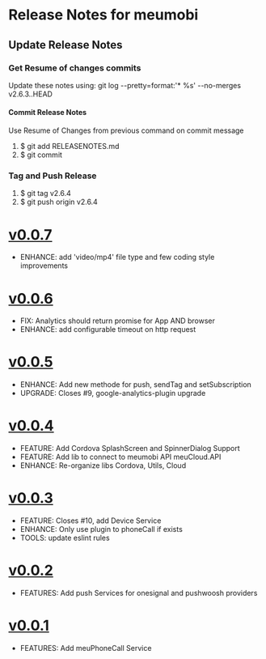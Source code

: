 # Release Notes for meumobi

## Update Release Notes
### Get Resume of changes commits
Update these notes using: git log --pretty=format:'* %s' --no-merges v2.6.3..HEAD

#### Commit Release Notes
Use Resume of Changes from previous command on commit message

1. $ git add RELEASENOTES.md 
2. $ git commit 

### Tag and Push Release

1. $ git tag v2.6.4
2. $ git push origin v2.6.4 

<a name="v0.0.7"></a>
# [v0.0.7](https://github.com/meumobi/ng-meumobi-utils/compare/v0.0.6...v0.0.7)
* ENHANCE: add 'video/mp4' file type and few coding style improvements

<a name="v0.0.6"></a>
# [v0.0.6](https://github.com/meumobi/ng-meumobi-utils/compare/v0.0.5...v0.0.6)
* FIX: Analytics should return promise for App AND browser
* ENHANCE: add configurable timeout on http request

<a name="v0.0.5"></a>
# [v0.0.5](https://github.com/meumobi/ng-meumobi-utils/compare/v0.0.4...v0.0.5)

* ENHANCE: Add new methode for push, sendTag and setSubscription
* UPGRADE: Closes #9, google-analytics-plugin upgrade

<a name="v0.0.4"></a>
# [v0.0.4](https://github.com/meumobi/ng-meumobi-utils/compare/v0.0.3...v0.0.4)

* FEATURE: Add Cordova SplashScreen and SpinnerDialog Support
* FEATURE: Add lib to connect to meumobi API meuCloud.API
* ENHANCE: Re-organize libs Cordova, Utils, Cloud

<a name="v0.0.3"></a>
# [v0.0.3](https://github.com/meumobi/ng-meumobi-utils/compare/v0.0.2...v0.0.3)

* FEATURE: Closes #10, add Device Service
* ENHANCE: Only use plugin to phoneCall if exists
* TOOLS: update eslint rules

<a name="v0.0.2"></a>
# [v0.0.2](https://github.com/meumobi/ng-meumobi-utils/compare/v0.0.1...v0.0.2)

* FEATURES: Add push Services for onesignal and pushwoosh providers

<a name="v0.0.1"></a>
# [v0.0.1](https://github.com/meumobi/ng-meumobi-utils/compare/v0.0.0...v0.0.1)

* FEATURES: Add meuPhoneCall Service

